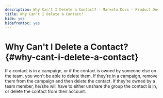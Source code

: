 ```yaml
---
description: Why Can't I Delete a Contact? - Marketo Docs - Product Documentation
title: Why Can't I Delete a Contact?
hide: yes
hidefromtoc: yes
---
```

# Why Can't I Delete a Contact? {#why-cant-i-delete-a-contact}

If a contact is in a campaign, or if the contact is owned by someone else on the team, you won't be able to delete them. If they're in a campaign, remove them from the campaign and then delete the contact. If they're owned by a team member, he/she will have to either unshare the group the contact is in, or delete the contact from their account.
